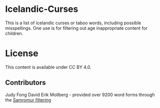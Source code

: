# Icelandic-Curses
This is a list of icelandic curses or taboo words, including possible
misspellings. One use is for filtering out age inappropriate content for
children.

# License

This content is available under CC BY 4.0. 

## Contributors

Judy Fong
David Erik Mollberg - provided over 9200 word forms through the [Samromur filtering](https://github.com/aime-island/inappropriate_words)


